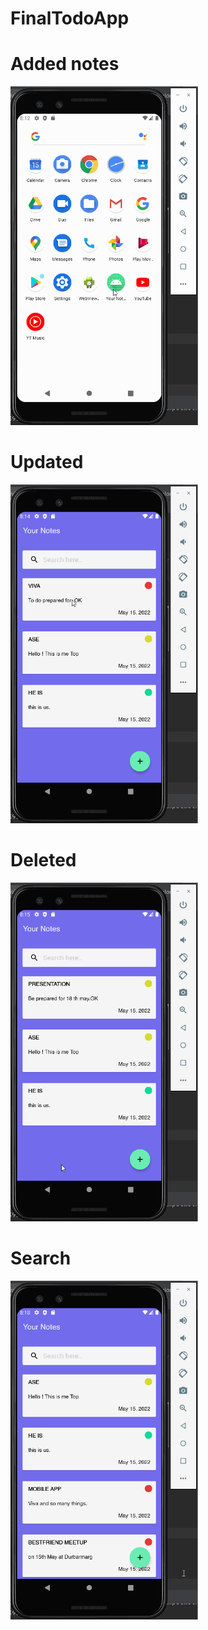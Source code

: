 # FinalTodoApp
# Added notes
<img src="gif/Initial.gif" width="300"/>

# Updated
<img src="gif/update.gif" width="300"/>

# Deleted
<img src="gif/delete.gif" width="300"/>

# Search
<img src="gif/search.gif" width="300"/>
